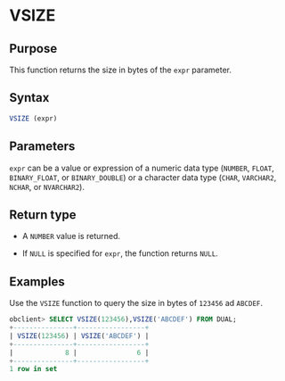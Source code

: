 # VSIZE

## Purpose

This function returns the size in bytes of the `expr` parameter.

## Syntax

```sql
VSIZE (expr)
```

## Parameters

`expr` can be a value or expression of a numeric data type (`NUMBER`, `FLOAT`, `BINARY_FLOAT`, or `BINARY_DOUBLE`) or a character data type (`CHAR`, `VARCHAR2`, `NCHAR`, or `NVARCHAR2`).

## Return type

* A `NUMBER` value is returned.

* If `NULL` is specified for `expr`, the function returns `NULL`.

## Examples

Use the `VSIZE` function to query the size in bytes of `123456` ad `ABCDEF`.

```sql
obclient> SELECT VSIZE(123456),VSIZE('ABCDEF') FROM DUAL;
+---------------+-----------------+
| VSIZE(123456) | VSIZE('ABCDEF') |
+---------------+-----------------+
|             8 |               6 |                  
+---------------+-----------------+
1 row in set
```

